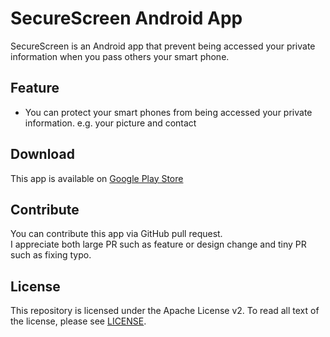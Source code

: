 # SecureScreen Android App
SecureScreen is an Android app that prevent being accessed
your private information when you pass others your smart phone.

## Feature
- You can protect your smart phones from being accessed your private information.
 e.g. your picture and contact

## Download
This app is available on [Google Play Store](https://play.google.com/store/apps/details?id=com.chronoscoper.android.securescreen)

## Contribute
You can contribute this app via GitHub pull request.  
I appreciate both large PR such as feature or design change and tiny PR such as fixing typo.

## License
This repository is licensed under the Apache License v2.
To read all text of the license, please see [LICENSE](LICENSE).
